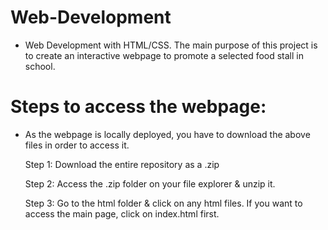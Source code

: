 # Web-Development
- Web Development with HTML/CSS. The main purpose of this project is to create an interactive webpage to promote a selected food stall in school. 

# Steps to access the webpage:
-  As the webpage is locally deployed, you have to download the above files in order to access it.
  
    Step 1: Download the entire repository as a .zip
    
    Step 2: Access the .zip folder on your file explorer & unzip it.
    
    Step 3: Go to the html folder & click on any html files. If you want to access the main page, click on index.html first.
  
